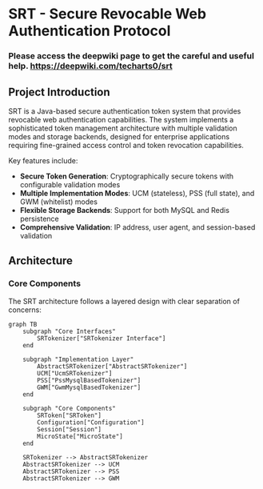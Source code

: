 # SRT - Secure Revocable Web Authentication Protocol  

### Please access the deepwiki page to get the careful and useful help. https://deepwiki.com/techarts0/srt
 
## Project Introduction  
  
SRT is a Java-based secure authentication token system that provides revocable web authentication capabilities. The system implements a sophisticated token management architecture with multiple validation modes and storage backends, designed for enterprise applications requiring fine-grained access control and token revocation capabilities.  
  
Key features include:  
- **Secure Token Generation**: Cryptographically secure tokens with configurable validation modes  
- **Multiple Implementation Modes**: UCM (stateless), PSS (full state), and GWM (whitelist) modes  
- **Flexible Storage Backends**: Support for both MySQL and Redis persistence   
- **Comprehensive Validation**: IP address, user agent, and session-based validation   
  
## Architecture  
  
### Core Components  
  
The SRT architecture follows a layered design with clear separation of concerns:  
  
```mermaid  
graph TB  
    subgraph "Core Interfaces"  
        SRTokenizer["SRTokenizer Interface"]  
    end  
      
    subgraph "Implementation Layer"  
        AbstractSRTokenizer["AbstractSRTokenizer"]  
        UCM["UcmSRTokenizer"]  
        PSS["PssMysqlBasedTokenizer"]  
        GWM["GwmMysqlBasedTokenizer"]  
    end  
      
    subgraph "Core Components"  
        SRToken["SRToken"]  
        Configuration["Configuration"]  
        Session["Session"]  
        MicroState["MicroState"]  
    end  
      
    SRTokenizer --> AbstractSRTokenizer  
    AbstractSRTokenizer --> UCM  
    AbstractSRTokenizer --> PSS  
    AbstractSRTokenizer --> GWM
